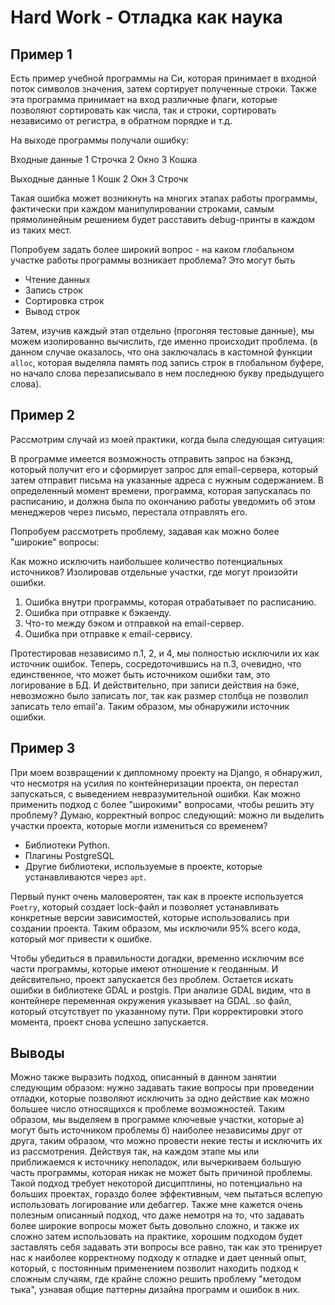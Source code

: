 # Hard Work - Отладка как наука

## Пример 1

Есть пример учебной программы на Си, которая принимает в входной поток символов значения,
затем сортирует полученные строки.
Также эта программа принимает на вход различные флаги, которые позволяют сортировать как числа, так и строки,
сортировать независимо от регистра, в обратном порядке и т.д.

На выходе программы получали ошибку:

Входные данные
1 Строчка
2 Окно
3 Кошка

Выходные данные
1 Кошк
2 Окн
3 Строчк

Такая ошибка может возникнуть на многих этапах работы программы, фактически при каждом манипулировании строками, самым прямолинейным решением будет расставить
debug-принты в каждом из таких мест.

Попробуем задать более широкий вопрос - на каком глобальном участке работы программы возникает проблема?
Это могут быть 

- Чтение данных
- Запись строк
- Сортировка строк
- Вывод строк

Затем, изучив каждый этап отдельно (прогоняя тестовые данные), мы можем изолированно вычислить, где именно происходит проблема.
(в данном случае оказалось, что она заключалась в кастомной функции `alloc`, которая выделяла память под запись строк в глобальном буфере, но начало слова перезаписывало в нем последнюю букву предыдущего слова).

## Пример 2

Рассмотрим случай из моей практики, когда была следующая ситуация:

В программе имеется возможность отправить запрос на бэкэнд, который получит его и сформирует запрос для email-сервера, который затем отправит письма на указанные адреса с нужным содержанием.
В определенный момент времени, программа, которая запускалась по расписанию, и должна была по окончанию работы уведомить об этом менеджеров через письмо, перестала отправлять его.

Попробуем рассмотреть проблему, задавая как можно более "широкие" вопросы:

Как можно исключить наибольшее количество потенциальных источников?
Изолировав отдельные участки, где могут произойти ошибки.

1. Ошибка внутри программы, которая отрабатывает по расписанию.
2. Ошибка при отправке к бэкэенду.
3. Что-то между бэком и отправкой на email-сервер.
4. Ошибка при отправке к email-сервису.

Протестировав независимо п.1, 2, и 4, мы полностью исключили их как источник ошибок.
Теперь, сосредоточившись на п.3, очевидно, что единственное, что может быть источником ошибки там, это логирование в БД.
И действительно, при записи действия на бэке, невозможно было записать лог, так как размер столбца не позволил записать тело email'а.
Таким образом, мы обнаружили источник ошибки.

## Пример 3

При моем возвращении к дипломному проекту на Django, я обнаружил, что несмотря на усилия по контейнеризации проекта, он перестал запускаться, с
выведением невразумительной ошибки.
Как можно применить подход с более "широкими" вопросами, чтобы решить эту проблему?
Думаю, корректный вопрос следующий: можно ли выделить участки проекта, которые могли измениться со временем?

- Библиотеки Python.
- Плагины PostgreSQL
- Другие библиотеки, используемые в проекте, которые устанавливаются через `apt`.

Первый пункт очень маловероятен, так как в проекте используется `Poetry`, который создает lock-файл и позволяет устанавливать конкретные версии зависимостей,
которые использовались при создании проекта.
Таким образом, мы исключили 95% всего кода, который мог привести к ошибке.

Чтобы убедиться в правильности догадки, временно исключим все части программы, которые имеют отношение к геоданным. И дейсвительно, проект запускается без проблем.
Остается искать ошибки в библиотеке GDAL и postgis.
При анализе GDAL видим, что в контейнере переменная окружения указывает на GDAL .so файл, который отсутствует по указанному пути.
При корректировки этого момента, проект снова успешно запускается.

## Выводы

Можно также выразить подход, описанный в данном занятии следующим образом: нужно задавать такие вопросы при проведении отладки, которые позволяют исключить за одно действие как можно большее число относящихся к проблеме возможностей.
Таким образом, мы выделяем в программе ключевые участки, которые а) могут быть источником проблемы б) наиболее независимы друг от друга, таким образом, что можно провести некие тесты и исключить их из рассмотрения. Действуя так, на каждом этапе мы или приближаемся к источнику неполадок, или вычеркиваем большую часть программы, которая никак не может быть причиной проблемы. Такой подход требует некоторой дисциптлины, но потенциально на больших проектах, гораздо более эффективным, чем пытаться вслепую использовать логирование или дебаггер.
Также мне кажется очень полезным описанный подход, что даже немотря на то, что задавать более широкие вопросы может быть довольно сложно, и также их сложно затем использовать на практике, хорошим подходом будет заставлять себя задавать эти вопросы все равно, так как это тренирует нас к наиболее корректному подходу к отладке и дает ценный опыт, который, с постоянным применением позволит находить подход к сложным случаям, где крайне сложно решить проблему "методом тыка", узнавая общие паттерны дизайна программ и ошибок в них.
